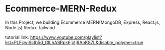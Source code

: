 # Ecommerce-MERN-Redux
In this Project, we building  Ecommerce MERN(MongoDB, Express, React.js, Node.js) Redux Tailwind 

tutorial link:
https://www.youtube.com/playlist?list=PLFcwiScIb5d_GlLhASRpk6jctj6AoK87L&disable_polymer=true




